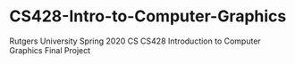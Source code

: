 # CS428-Intro-to-Computer-Graphics
Rutgers University Spring 2020 CS CS428 Introduction to Computer Graphics Final Project
